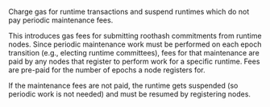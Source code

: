 Charge gas for runtime transactions and suspend runtimes which do not pay periodic maintenance fees.

This introduces gas fees for submitting roothash commitments from runtime nodes. Since periodic
maintenance work must be performed on each epoch transition (e.g., electing runtime committees),
fees for that maintenance are paid by any nodes that register to perform work for a specific
runtime. Fees are pre-paid for the number of epochs a node registers for.

If the maintenance fees are not paid, the runtime gets suspended (so periodic work is not needed)
and must be resumed by registering nodes.
